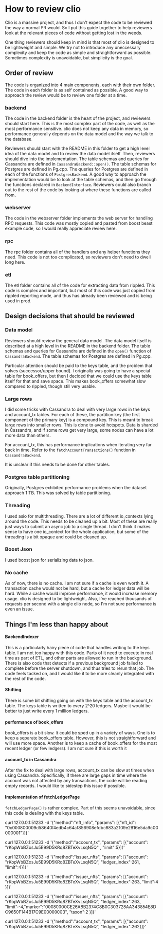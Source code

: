 # How to review clio
Clio is a massive project, and thus I don't expect the code to be reviewed the
way a normal PR would. So I put this guide together to help reviewers look at
the relevant pieces of code without getting lost in the weeds.

One thing reviewers should keep in mind is that most of clio is designed to be
lightweight and simple. We try not to introduce any uneccessary complexity and
keep the code as simple and straightforward as possible. Sometimes complexity is
unavoidable, but simplicity is the goal.

## Order of review
The code is organized into 4 main components, each with their own folder. The
code in each folder is as self contained as possible. A good way to approach
the review would be to review one folder at a time.

### backend
The code in the backend folder is the heart of the project, and reviewers should
start here. This is the most complex part of the code, as well as the most
performance sensitive. clio does not keep any data in memory, so performance
generally depends on the data model and the way we talk to the database.

Reviewers should start with the README in this folder to get a high level idea
of the data model and to review the data model itself. Then, reviewers should
dive into the implementation. The table schemas and queries for Cassandra are 
defined in `CassandraBackend::open()`. The table schemas for Postgres are defined
in Pg.cpp. The queries for Postgres are defined in each of the functions of `PostgresBackend`.
A good way to approach the implementation would be to look at the table schemas,
and then go through the functions declared in `BackendInterface`. Reviewers could
also branch out to the rest of the code by looking at where these functions are
called from.

### webserver
The code in the webserver folder implements the web server for handling RPC requests.
This code was mostly copied and pasted from boost beast example code, so I would
really appreciate review here.

### rpc
The rpc folder contains all of the handlers and any helper functions they need.
This code is not too complicated, so reviewers don't need to dwell long here.

### etl
The etl folder contains all of the code for extracting data from rippled. This
code is complex and important, but most of this code was just copied from rippled
reporting mode, and thus has already been reviewed and is being used in prod.

## Design decisions that should be reviewed

### Data model
Reviewers should review the general data model. The data model itself is described
at a high level in the README in the backend folder. The table schemas and queries
for Cassandra are defined in the `open()` function of `CassandraBackend`. The table
schemas for Postgres are defined in Pg.cpp. 

Particular attention should be paid to the keys table, and the problem that solves
(successor/upper bound). I originally was going to have a special table for book_offers,
but then I decided that we could use the keys table itself for that and save space.
This makes book_offers somewhat slow compared to rippled, though still very usable.

### Large rows
I did some tricks with Cassandra to deal with very large rows in the keys and account_tx
tables. For each of these, the partition key (the first component of the primary
key) is a compound key. This is meant to break large rows into smaller rows. This
is done to avoid hotspots. Data is sharded in Cassandra, and if some rows get very
large, some nodes can have a lot more data than others.

For account_tx, this has performance implications when iterating very far back
in time. Refer to the `fetchAccountTransactions()` function in `CassandraBackend`.

It is unclear if this needs to be done for other tables.

### Postgres table partitioning
Originally, Postgres exhibited performance problems when the dataset approach 1
TB. This was solved by table partitioning.

### Threading
I used asio for multithreading. There are a lot of different io_contexts lying
around the code. This needs to be cleaned up a bit. Most of these are really
just ways to submit an async job to a single thread. I don't think it makes
sense to have one io_context for the whole application, but some of the threading
is a bit opaque and could be cleaned up.

### Boost Json
I used boost json for serializing data to json.

### No cache
As of now, there is no cache. I am not sure if a cache is even worth it. A
transaction cache would not be hard, but a cache for ledger data will be hard.
While a cache would improve performance, it would increase memory usage. clio
is designed to be lightweight. Also, I've reached thousands of requests per
second with a single clio node, so I'm not sure performance is even an issue.

## Things I'm less than happy about

#### BackendIndexer
This is a particularly hairy piece of code that handles writing to the keys table.
I am not too happy with this code. Parts of it need to execute in real time as
part of ETL, and other parts are allowed to run in the background. There is also
code that detects if a previous background job failed to complete before the
server shutdown, and thus tries to rerun that job. The code feels tacked on, and
I would like it to be more cleanly integrated with the rest of the code.

#### Shifting
There is some bit shifting going on with the keys table and the account_tx table.
The keys table is written to every 2^20 ledgers. Maybe it would be better to just
write every 1 million ledgers. 

#### performance of book_offers
book_offers is a bit slow. It could be sped up in a variety of ways. One is to
keep a separate book_offers table. However, this is not straightforward and will
use more space. Another is to keep a cache of book_offers for the most recent ledger
(or few ledgers). I am not sure if this is worth it

#### account_tx in Cassandra
After the fix to deal with large rows, account_tx can be slow at times when using
Cassandra. Specifically, if there are large gaps in time where the account was
not affected by any transactions, the code will be reading empty records. I would
like to sidestep this issue if possible.

#### Implementation of fetchLedgerPage
`fetchLedgerPage()` is rather complex. Part of this seems unavoidable, since this
code is dealing with the keys table.


curl 127.0.0.1:51233 -d '{"method":"nft_info", "params": [{"nft_id": "0x000800009d58640f4edb4c64af856908efdbc983a2109e2816e5da9c00000001"}]}'


curl 127.0.0.1:51233 -d '{"method":"account_tx", "params": [{"account": "rKopWbBZosJu5E99D5KRq8ZBTeXvLsqN5Q" , "limit":5}]}'

curl 127.0.0.1:51233 -d '{"method":"issuer_nfts", "params": [{"account": "rKopWbBZosJu5E99D5KRq8ZBTeXvLsqN5Q", "ledger_index":261, "limit":4}]}'

curl 127.0.0.1:51233 -d '{"method":"issuer_nfts", "params": [{"account": "rKopWbBZosJu5E99D5KRq8ZBTeXvLsqN5Q", "ledger_index":263, "limit":4 }]}'

curl 127.0.0.1:51233 -d '{"method":"issuer_nfts", "params": [{"account": "rKopWbBZosJu5E99D5KRq8ZBTeXvLsqN5Q", "ledger_index":263, "limit":-4,"marker":"00080000CE26A8B2374C8B0C303728AA343854E8DC9650F144B17C9E00000003", "taxon":2 }]}'


curl 127.0.0.1:51233 -d '{"method":"account_tx", "params": [{"account": "rKopWbBZosJu5E99D5KRq8ZBTeXvLsqN5Q", "ledger_index":262}]}'
